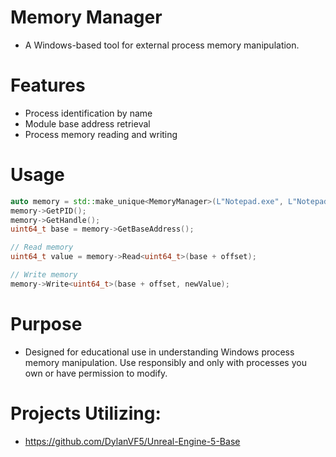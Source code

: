 # Memory Manager
- A Windows-based tool for external process memory manipulation.

# Features

- Process identification by name
- Module base address retrieval
- Process memory reading and writing

# Usage
```cpp
auto memory = std::make_unique<MemoryManager>(L"Notepad.exe", L"Notepad.exe");
memory->GetPID();
memory->GetHandle();
uint64_t base = memory->GetBaseAddress();

// Read memory
uint64_t value = memory->Read<uint64_t>(base + offset);

// Write memory
memory->Write<uint64_t>(base + offset, newValue);
```

# Purpose
- Designed for educational use in understanding Windows process memory manipulation. Use responsibly and only with processes you own or have permission to modify.

# Projects Utilizing:
- https://github.com/DylanVF5/Unreal-Engine-5-Base
